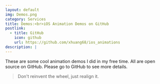 ```yaml
---
layout: default
img: Demos.png
category: Services
title: Demos:<br>iOS Animation Demos on GitHub
postlink:
  - title: GitHub
    icon: github
    url: https://github.com/xhuang68/ios_animations
description: |
---
```

  These are some cool animation demos I did in my free time. All are open source on GitHub. Please go to GitHub to see more details.   

  > Don't reinvent the wheel, just realign it.
